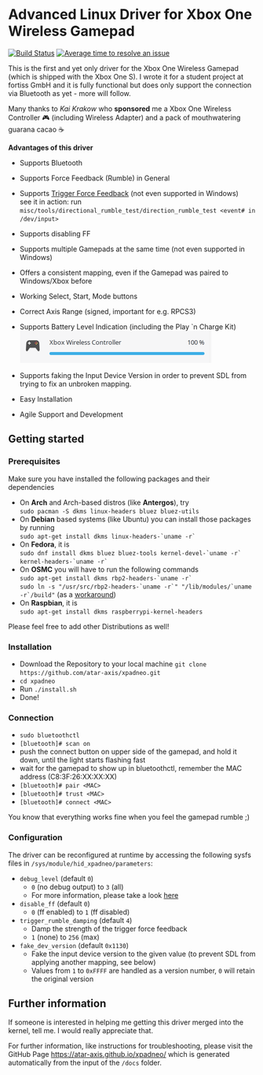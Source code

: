 # Advanced Linux Driver for Xbox One Wireless Gamepad

[![Build Status](https://travis-ci.org/atar-axis/xpadneo.svg?branch=master)](https://travis-ci.org/atar-axis/xpadneo)
[![Average time to resolve an issue](http://isitmaintained.com/badge/resolution/atar-axis/xpadneo.svg)](http://isitmaintained.com/project/atar-axis/xpadneo "Average time to resolve an issue")

This is the first and yet only driver for the Xbox One Wireless Gamepad (which is shipped with the Xbox One S). I wrote it for a student project at fortiss GmbH and it is fully functional but does only support the connection via Bluetooth as yet - more will follow.

Many thanks to *Kai Krakow* who **sponsored** me a Xbox One Wireless Controller :video_game: (including Wireless Adapter) and a pack of mouthwatering guarana cacao :coffee:

**Advantages of this driver**
* Supports Bluetooth
* Supports Force Feedback (Rumble) in General
* Supports [Trigger Force Feedback](https://www.youtube.com/watch?v=G4PHupKm2OQ) (not even supported in Windows)  
  see it in action: run `misc/tools/directional_rumble_test/direction_rumble_test <event# in /dev/input>`
* Supports disabling FF
* Supports multiple Gamepads at the same time (not even supported in Windows)
* Offers a consistent mapping, even if the Gamepad was paired to Windows/Xbox before
* Working Select, Start, Mode buttons
* Correct Axis Range (signed, important for e.g. RPCS3)
* Supports Battery Level Indication (including the Play \`n Charge Kit)  
  ![Battery Level Indication](./img/battery_support.png)
* Supports faking the Input Device Version in order to prevent SDL from trying to fix an unbroken mapping.

* Easy Installation
* Agile Support and Development

## Getting started
### Prerequisites
Make sure you have installed the following packages and their dependencies

* On **Arch** and Arch-based distros (like **Antergos**), try  
  `sudo pacman -S dkms linux-headers bluez bluez-utils`  
* On **Debian** based systems (like Ubuntu) you can install those packages by running  
  ``sudo apt-get install dkms linux-headers-`uname -r` ``  
* On **Fedora**, it is  
  ``sudo dnf install dkms bluez bluez-tools kernel-devel-`uname -r` kernel-headers-`uname -r` `` 
* On **OSMC** you will have to run the following commands  
  ``sudo apt-get install dkms rbp2-headers-`uname -r` ``  
  ``sudo ln -s "/usr/src/rbp2-headers-`uname -r`" "/lib/modules/`uname -r`/build"`` (as a [workaround](https://github.com/osmc/osmc/issues/471))
* On **Raspbian**, it is  
  `sudo apt-get install dkms raspberrypi-kernel-headers`  
  
Please feel free to add other Distributions as well!

### Installation
* Download the Repository to your local machine 
  `git clone https://github.com/atar-axis/xpadneo.git`
* `cd xpadneo`
* Run `./install.sh`
* Done!

### Connection
* `sudo bluetoothctl`
* `[bluetooth]# scan on`
* push the connect button on upper side of the gamepad, and hold it down, until the light starts flashing fast
* wait for the gamepad to show up in bluetoothctl, remember the MAC address (C8:3F:26:XX:XX:XX)
* `[bluetooth]# pair <MAC>`
* `[bluetooth]# trust <MAC>`
* `[bluetooth]# connect <MAC>`

You know that everything works fine when you feel the gamepad rumble ;)

### Configuration
The driver can be reconfigured at runtime by accessing the following sysfs
files in `/sys/module/hid_xpadneo/parameters`:

* `debug_level` (default `0`)
  * `0` (no debug output) to `3` (all)
  * For more information, please take a look [here](https://atar-axis.github.io/xpadneo/#debugging)
* `disable_ff` (default `0`)
  * `0` (ff enabled) to `1` (ff disabled)
* `trigger_rumble_damping` (default `4`)
  * Damp the strength of the trigger force feedback
  * `1` (none) to `256` (max)
* `fake_dev_version` (default `0x1130`)
  * Fake the input device version to the given value (to prevent SDL from applying another mapping, see below)
  * Values from `1` to `0xFFFF` are handled as a version number, `0` will retain the original version


## Further information

If someone is interested in helping me getting this driver merged into the kernel, tell me. I would really appreciate that.

For further information, like instructions for troubleshooting, please visit the GitHub Page https://atar-axis.github.io/xpadneo/ which is generated automatically from the input of the `/docs` folder.
